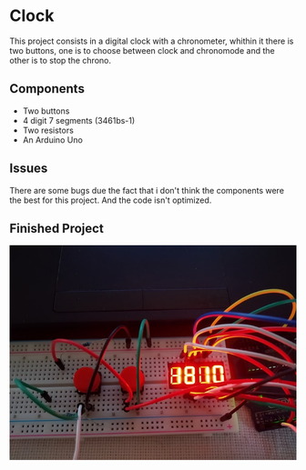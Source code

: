 # Clock
This project consists in a digital clock with a chronometer, whithin it there is two buttons, one is to choose between clock and chronomode and the other is to stop the chrono.
## Components
* Two buttons
* 4 digit 7 segments (3461bs-1)
* Two resistors
* An Arduino Uno

## Issues
There are some bugs due the fact that i don't think the components were the best for this project. And the code isn't optimized.

## Finished Project
![Photo](/Clock/clockphoto.jpg)
